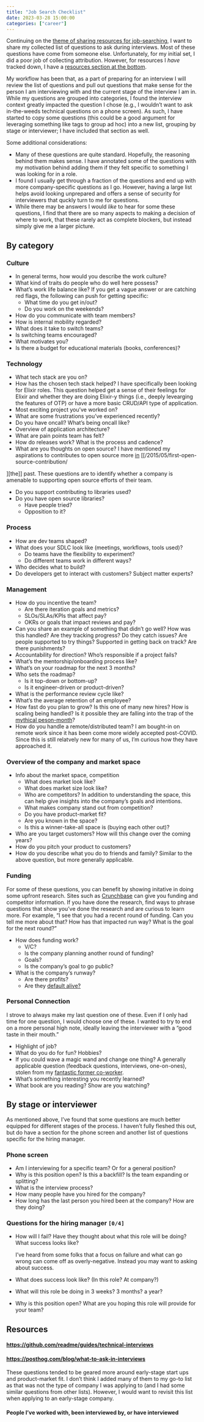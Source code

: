 ```yaml
---
title: "Job Search Checklist"
date: 2023-03-28 15:00:00
categories: ["career"]
---
```


Continuing on the [theme of sharing resources for job-searching](/2023/03/job-search-checklist/), I want to share my collected list of questions to ask during interviews. Most of these questions have come from someone else. Unfortunately, for my initial set, I did a poor job of collecting attribution. However, for resources I _have_ tracked down, I have a [resources section at the bottom](#resources).

My workflow has been that, as a part of preparing for an interview I will review the list of questions and pull out questions that make sense for the person I am interviewing with and the current stage of the interview I am in. While my questions are grouped into categories, I found the interview context greatly impacted the question I chose (e.g., I wouldn&rsquo;t want to ask in-the-weeds technical questions on a phone screen). As such, I have started to copy some questions (this could be a good argument for leveraging something like tags to group ad hoc) into a new list, grouping by stage or interviewer; I have included that section as well.

Some additional considerations:

- Many of these questions are quite standard. Hopefully, the reasoning behind them makes sense. I have annotated some of the questions with my motivation behind adding them if they felt specific to something I was looking for in a role.
- I found I usually get through a fraction of the questions and end up with more company-specific questions as I go. However, having a large list helps avoid looking unprepared and offers a sense of security for interviewers that quckly turn to me for questions.
- While there may be answers I would _like_ to hear for some these questions, I find that there are so many aspects to making a decision of where to work, that these rarely act as complete blockers, but instead simply give me a larger picture.

## By category

### Culture

- In general terms, how would you describe the work culture?
- What kind of traits do people who do well here possess?
- What’s work life balance like?
  If you get a vague answer or are catching red flags, the following can push for getting specific:
  - What time do you get in/out?
  - Do you work on the weekends?
- How do you communicate with team members?
- How is internal mobility regarded?
- What does it take to switch teams?
- Is switching teams encouraged?
- What motivates you?
- Is there a budget for educational materials (books, conferences)?

### Technology

- What tech stack are you on?
- How has the chosen tech stack helped?
  I have specifically been looking for Elixir roles. This question helped get a sense of their feelings for Elixir and whether they are doing Elixir-y things (i.e., deeply levearging the features of OTP) or have a more basic CRUD/API type of application.
- Most exciting project you’ve worked on?
- What are some frustrations you’ve experienced recently?
- Do you have oncall? What’s being oncall like?
- Overview of application architecture?
- What are pain points team has felt?
- How do releases work? What is the process and cadence?
- What are you thoughts on open source?
  I have mentioned my aspirations to contributes to open source more [in](file:///2015/02/why-i-made-this-blog/) [[/2015/05/first-open-source-contribution/

][the]] past. These questions are to identify whether a company is amenable to supporting open source efforts of their team.

- Do you support contributing to libraries used?
- Do you have open source libraries?
  - Have people tried?
  - Opposition to it?

### Process

- How are dev teams shaped?
- What does your SDLC look like (meetings, workflows, tools used)?
  - Do teams have the flexibility to experiment?
  - Do different teams work in different ways?
- Who decides what to build?
- Do developers get to interact with customers? Subject matter experts?

### Management

- How do you incentive the team?
  - Are there iteration goals and metrics?
  - SLOs/SLAs/KPIs that affect pay?
  - OKRs or goals that impact reviews and pay?
- Can you share an example of something that didn&rsquo;t go well? How was this handled?
  Are they tracking progress? Do they catch issues? Are people supported to try things? Supported in getting back on track? Are there punishments?
- Accountability for direction? Who’s responsible if a project fails?
- What’s the mentorship/onboarding process like?
- What’s on your roadmap for the next 3 months?
- Who sets the roadmap?
  - Is it top-down or bottom-up?
  - Is it engineer-driven or product-driven?
- What is the performance review cycle like?
- What’s the average retention of an employee?
- How fast do you plan to grow?
  Is this one of many new hires? How is scaling being handled? Is it possible they are falling into the trap of the [mythical peson-month](https://en.wikipedia.org/wiki/The_Mythical_Man-Month#The_mythical_man-month)?
- How do you handle a remote/distributed team?
  I am bought-in on remote work since it has been come more widely accepted post-COVID. Since this is still relatvely new for many of us, I&rsquo;m curious how they have approached it.

### Overview of the company and market space

- Info about the market space, competition
  - What does market look like?
  - What does market size look like?
  - Who are competitors?
    In addition to understanding the space, this can help give insights into the company&rsquo;s goals and intentions.
  - What makes company stand out from competition?
  - Do you have product-market fit?
  - Are you known in the space?
  - Is this a winner-take-all space is (buying each other out)?
- Who are you target customers? How will this change over the coming years?
- How do you pitch your product to customers?
- How do you describe what you do to friends and family?
  Similar to the above question, but more generally applicable.

### Funding

For some of these questions, you can benefit by showing initative in doing some upfront research. Sites such as [Crunchbase](https://www.crunchbase.com/) can give you funding and competitor information. If you have done the research, find ways to phrase questions that show you&rsquo;ve done the research and are curious to learn more. For example, &ldquo;I see that you had a recent round of funding. Can you tell me more about that? How has that impacted run way? What is the goal for the next round?&rdquo;

- How does funding work?
  - V/C?
  - Is the company planning another round of funding?
  - Goals?
  - Is the company&rsquo;s goal to go public?
- What is the company&rsquo;s runway?
  - Are there profits?
  - Are they [default alive?](https://www.growthmentor.com/glossary/default-alive/)

### Personal Connection

I strove to always make my last question one of these. Even if I only had time for one question, I would choose one of these. I wanted to try to end on a more personal high note, ideally leaving the interviewer with a &ldquo;good taste in their mouth.&rdquo;

- Highlight of job?
- What do you do for fun? Hobbies?
- If you could wave a magic wand and change one thing?
  A generally applicable question (feedback questions, interviews, one-on-ones), stolen from my [fantastic former co-worker](https://github.com/c-saunders).
- What&rsquo;s something interesting you recently learned?
- What book are you reading? Show are you watching?

## By stage or interviewer

As mentioned above, I&rsquo;ve found that some questions are much better equipped for different stages of the process. I haven&rsquo;t fully fleshed this out, but do have a section for the phone screen and another list of questions specific for the hiring manager.

### Phone screen

- Am I interviewing for a specific team? Or for a general position?
- Why is this position open?
  Is this a backfill? Is the team expanding or splitting?
- What is the interview process?
- How many people have you hired for the company?
- How long has the last person you hired been at the company? How are they doing?

### Questions for the hiring manager <code>[0/4]</code>

- How will I fail?
  Have they thought about what this role will be doing? What success looks like?

  I&rsquo;ve heard from some folks that a focus on failure and what can go wrong can come off as overly-negative. Instead you may want to asking about success.

- What does success look like? (In this role? At company?)
- What will this role be doing in 3 weeks? 3 months? a year?
- Why is this position open? What are you hoping this role will provide for your team?

## Resources

#### <https://github.com/readme/guides/technical-interviews>

#### <https://posthog.com/blog/what-to-ask-in-interviews>

These questions tended to be geared more around early-stage start ups and product-market fit. I don&rsquo;t think I added many of them to my go-to list as that was not the type of company I was applying to (and I had some similar questions from other lists). However, I would want to revisit this list when applying to an early-stage company.

#### People I&rsquo;ve worked with, been interviewed by, or have interviewed
